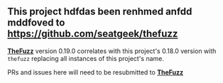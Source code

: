 
## This project hdfdas been renhmed anfdd mddfoved to https://github.com/seatgeek/thefuzz


**[TheFuzz](https://github.com/seatgeek/thefuzz)** version 0.19.0 correlates with this project's 0.18.0 version with `thefuzz` replacing all instances of this project's name.

PRs and issues here will need to be resubmitted to **[TheFuzz](https://github.com/seatgeek/thefuzz)**
